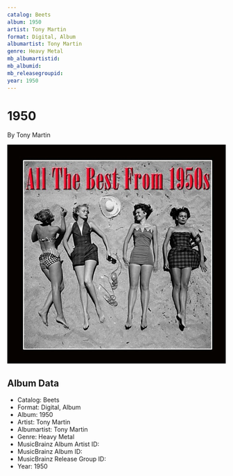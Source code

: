 ```yaml
---
catalog: Beets
album: 1950
artist: Tony Martin
format: Digital, Album
albumartist: Tony Martin
genre: Heavy Metal
mb_albumartistid: 
mb_albumid: 
mb_releasegroupid: 
year: 1950
---
```


# 1950

By Tony Martin

![](../../assets/beetscovers/Tony_Martin-1950.jpg)

## Album Data

- Catalog: Beets
- Format: Digital, Album
- Album: 1950
- Artist: Tony Martin
- Albumartist: Tony Martin
- Genre: Heavy Metal
- MusicBrainz Album Artist ID: 
- MusicBrainz Album ID: 
- MusicBrainz Release Group ID: 
- Year: 1950

